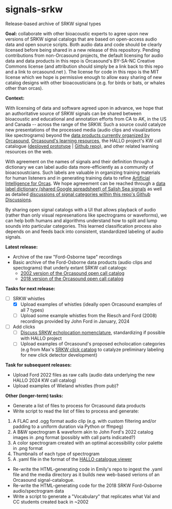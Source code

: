 # signals-srkw

Release-based archive of SRKW signal types

**Goal:** collaborate with other bioacoustic experts to agree upon new versions of SRKW signal catalogs that are based on open-access audio data and open source scripts. Both audio data and code should be clearly licensed before being shared in a new release of this repository. Pending contributions from non-Orcasound projects, the default licensing for audio data and data products in this repo is Orcasound's BY-SA-NC Creative Commons license (and attribution should simply be a link back to this repo and a link to orcasound.net ). The license for code in this repo is the MIT license which we hope is permissive enough to allow easy sharing of new catalog designs with other bioacousticians (e.g. for birds or bats, or whales other than orcas). 

**Context:** 

With licensing of data and software agreed upon in advance, we hope that an authoritative source of SRKW signals can be shared between bioacoustic and educational and annotation efforts from CA to AK, in the US and Canada -- across the range of the SRKW. Such a source could catalyze new presentations of the processed media (audio clips and visualizations like spectrograms) beyond the [data products currently organized by Orcasound](https://orcasound.net/data/product/), [Orcasound's learning resources](https://www.orcasound.net/learn/), the HALLO project's KW call catalogue ([deployed prototype](https://orca.research.sfu.ca/catalogue/) | [Github repo](https://github.com/coastal-science/call-catalog-viewer)), and other related learning resources on the web.

With agreement on the names of signals and their definition through a dictionary we can label audio data more-efficiently as a community of bioacsoustcians. Such labels are valuable in organizing training materials for human listeners and in generating training data to refine [Artificial Intelligence for Orcas](https://ai4orcas.net). We hope agreeement can be reached through a [data label dictionary (shared Google spreadsheet) of Salish Sea signals](https://docs.google.com/spreadsheets/d/1pskIEYjIVQH0IPa10UBuAZHKaGsxs02_itSIZ1Z7oAw/edit?gid=0#gid=0) as well as detailed [discussions of signal categories within this repo's Github Discussions](https://github.com/orcasound/signals-srkw/discussions).

By sharing open signal catalogs with a UI that allows playback of audio (rather than only visual represenations like spectrograms or waveforms), we can help both humans and algorithms understand how to split and lump sounds into particular categories. This learned classification process also depends on and feeds back into consistent, standardized labeling of audio signals.

**Latest release:**

- Archive of the raw "Ford-Osborne tape" recordings
- Basic archive of the Ford-Osborne data products (audio clips and spectograms) that underly extant SRKW call catalogs:
  - [2002 version of the Orcasound open call catalog](https://www.orcasound.net/FordOsborneVocabulary/_SouthernVocabularyTable.html)
  - [2018 version of the Orcasound open call catalog](https://www.orcasound.net/data/product/SRKW/call-catalog/srkw-orca-call-catalog.html)

**Tasks for next release:**

- [ ] SRKW whistles
  - [x] Upload examples of whistles (ideally open Orcasound examples of all 7 types)
  - [ ] Upload some example whistles from the Riesch and Ford (2008) recordings provided by John Ford in January, 2024
- [ ] Add clicks
  - [ ] [Discuss SRKW echolocation nomenclature](https://github.com/orcasound/signals-srkw/discussions/14), standardizing if possible with HALLO project
  - [ ] Upload examples of Orcasound's proposed echolocation categories (e.g from Max's [SRKW click catalog](https://www.orcasound.net/portfolio/srkw-click-catalog/) to catalyze preliminary labeling for new click detector development)

**Task for subsequent releases:**
- Upload Ford 2022 files as raw calls (audio data underlying the new HALLO 2024 KW call catalog)
- Upload examples of Wieland whistles (from pub)?

**Other (longer-term) tasks:**
- Generate a list of files to process for Orcasound data products
- Write script to read the list of files to process and generate:

1. A FLAC and .ogg format audio clip (e.g. with custom filtering and/or padding to a uniform duration via Python or ffmpeg)
2. A B&W spectrogram & waveform akin to John Ford's 2022 catalog images in .png format (possibly with call parts indicated?)
3. A color spectrogram created with an optimal accessibility color palette in .png format
4. Thumbnails of each type of spectrogram 
5. A .yaml file in the format of the [HALLO catalogue viewer](https://github.com/coastal-science/call-catalog-viewer)

- Re-write the HTML-generating code in Emily's repo to ingest the .yaml file and the media directory as it builds new web-based verions of an Orcasound signal-catalogue.
- Re-write the HTML-generating code for the 2018 SRKW Ford-Osborne audio/spectrogram data
- Write a script to generate a "Vocabulary" that replicates what Val and CC students created back in ~2002


